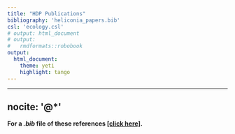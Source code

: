 ```yaml
---
title: "HDP Publications"
bibliography: 'heliconia_papers.bib'
csl: 'ecology.csl'
# output: html_document
# output: 
#   rmdformats::robobook
output:
  html_document:
    theme: yeti
    highlight: tango
---
```



---
nocite: '@*'
---


 **For a *.bib* file of these references [[click here]](https://github.com/BrunaLab/HeliconiaSurveys/blob/1649ea958df1fc2da0187693bca40ce38bebb759/docs/HeliconiaSurveys_papers/HeliconiaSurveys_papers.bib).**

